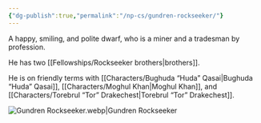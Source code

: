 ```yaml
---
{"dg-publish":true,"permalink":"/np-cs/gundren-rockseeker/"}
---
```


A happy, smiling, and polite dwarf, who is a miner and a tradesman by profession.

He has two [[Fellowships/Rockseeker brothers\|brothers]].

He is on friendly terms with [[Characters/Bughuda “Huda” Qasai\|Bughuda “Huda” Qasai]], [[Characters/Moghul Khan\|Moghul Khan]], and [[Characters/Torebrul “Tor” Drakechest\|Torebrul “Tor” Drakechest]].

![Gundren Rockseeker.webp|Gundren Rockseeker](/img/user/Assets/Gundren%20Rockseeker.webp)
